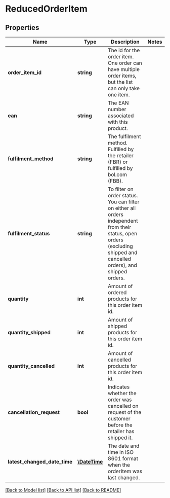 # ReducedOrderItem

## Properties
Name | Type | Description | Notes
------------ | ------------- | ------------- | -------------
**order_item_id** | **string** | The id for the order item. One order can have multiple order items, but the list can only take one item. | 
**ean** | **string** | The EAN number associated with this product. | 
**fulfilment_method** | **string** | The fulfilment method. Fulfilled by the retailer (FBR) or fulfilled by bol.com (FBB). | 
**fulfilment_status** | **string** | To filter on order status. You can filter on either all orders independent from their status, open orders (excluding shipped and cancelled orders), and shipped orders. | 
**quantity** | **int** | Amount of ordered products for this order item id. | 
**quantity_shipped** | **int** | Amount of shipped products for this order item id. | 
**quantity_cancelled** | **int** | Amount of cancelled products for this order item id. | 
**cancellation_request** | **bool** | Indicates whether the order was cancelled on request of the customer before the retailer has shipped it. | 
**latest_changed_date_time** | [**\DateTime**](\DateTime.md) | The date and time in ISO 8601 format when the orderItem was last changed. | 

[[Back to Model list]](../README.md#documentation-for-models) [[Back to API list]](../README.md#documentation-for-api-endpoints) [[Back to README]](../README.md)


